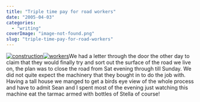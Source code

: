 ```yaml
---
title: "Triple time pay for road workers"
date: "2005-04-03"
categories: 
  - "writing"
coverImage: "image-not-found.png"
slug: "triple-time-pay-for-road-workers"
---
```


[![construction](/images/road1.jpg)](http://www.shibbyonline.co.uk/wp-content/images/road1.jpg)[![workers](/images/road2.jpg)](http://www.shibbyonline.co.uk/wp-content/images/road2.jpg)We had a letter through the door the other day to claim that they would finally try and sort out the surface of the road we live on, the plan was to close the road from Sat evening through till Sunday. We did not quite expect the machinery that they bought in to do the job with. Having a tall house we manged to get a birds eye view of the whole process and have to admit Sean and I spent most of the evening just watching this machine eat the tarmac armed with bottles of Stella of course!
